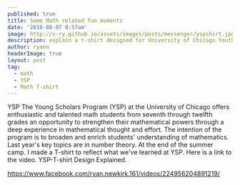 ```yaml
---
published: true
title: Some Math related fun moments
date: '2018-08-07 8:57am'
image: http://x-ry.github.io/assets/images/posts/messenger/yspshirt.jpg
description: explain a t-shirt designed for University of Chicago Youth Scholar Program
author: ryann	
headerImage: true
layout: post
tag:
  - math
  - YSP
  - Math T-shirt
---
```

<span class="drop-cap">YSP</span> The Young Scholars Program (YSP) at the University of Chicago offers enthusiastic and talented math students from seventh through twelfth grades an opportunity to strengthen their mathematical powers through a deep experience in mathematical thought and effort. The intention of the program is to broaden and enrich students' understanding of mathematics. Last year's key topics are in number theory. At the end of the summer camp. I made a T-shirt to reflect what we've learned at YSP. Here is a link to the video. YSP-T-shirt Design Explained. 

https://www.facebook.com/ryan.newkirk.161/videos/224956204891219/


